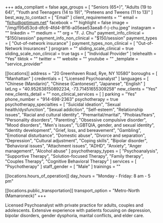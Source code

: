 +++
ada_compliant = false
age_groups = [
  "Seniors (65+)",
  "Adults (19 to 64)",
  "Youth and Teenagers (14 to 19)",
  "Preteens and Tweens (11 to 13)"
]
best_way_to_contact = [ "Email" ]
client_requirements = ""
email = "fjchu@optimum.net"
facebook = ""
highlight = false
image = "/img/f95d53cd-dfc6-4fd4-8f16-a05eae53aea8-f-j-chu.jpeg"
instagram = ""
linkedin = ""
medium = ""
org = "F. J. Chu"
payment_info_clinical = "$150/session"
payment_info_non_clinical = "$150/session"
payment_types = [ "Out-of-network insurance" ]
payment_types_non_clinical = [ "Out-of-Network Insurances" ]
program = ""
sliding_scale_clinical = true
sliding_scale_non_clinical = true
tags = [ "Individual Provider" ]
telehealth = "Yes"
tiktok = ""
twitter = ""
website = ""
youtube = ""
_template = "service_provider"

[[locations]]
address = "20 Greenhaven Road, Rye, NY 10580"
boroughs = [ "Manhattan" ]
credentials = [ "Licensed Psychoanalyst" ]
languages = [
  "Chinese (Mandarin)",
  "Chinese (Cantonese)",
  "Japanese",
  "English"
]
latLng = "40.952638150892234, -73.71451655309258"
new_clients = "Yes"
new_clients_detail = ""
non_clinical_services = [ ]
parking = "Yes"
phone_number = "914-698-2363"
psychotherapy = true
psychotherapy_specialties = [
  "Suicidal ideation",
  "Sexual health/dysfunction",
  "Sexual addiction",
  "Self-esteem",
  "Relationship issues",
  "Racial and cultural identity",
  "Premarital/marital",
  "Phobias/fears",
  "Personality disorders",
  "Parenting",
  "Obsessive compulsive disorder",
  "Mood disorders",
  "Men's issues",
  "LGBTQIA, gender, and sexual identity",
  "Identity development",
  "Grief, loss, and bereavement",
  "Gambling",
  "Emotional disturbance",
  "Domestic abuse",
  "Divorce and separation",
  "Depression",
  "Cultural adjustment",
  "Coping skills",
  "Bipolar disorder",
  "Behavioral issues",
  "Attachment issues",
  "ADHD",
  "Anxiety",
  "Anger management",
  "Alcohol abuse"
]
psychotherapy_types = [
  "Psychoanalysis",
  "Supportive Therapy",
  "Solution-focused Therapy",
  "Family therapy",
  "Couples Therapy",
  "Cognitive Behavioral Therapy"
]
services = [ "Psychotherapy" ]
staff_gender = [ "Male" ]
trainings = ""

  [[locations.hours_of_operation]]
  day_hours = "Monday - Friday: 8 am - 5 pm"

  [[locations.public_transportation]]
  transport_option = "Metro-North  (Mamaroneck)"
+++

Licensed Psychoanalyst with private practice for adults, couples and adolescents. Extensive experience with patients focusing on depression, bipolar disorders, gender dysphoria, marital conflicts, and elder care.
